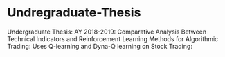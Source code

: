 # Undregraduate-Thesis
Undergraduate Thesis:
AY 2018-2019:
Comparative Analysis Between Technical Indicators and Reinforcement Learning Methods for Algorithmic Trading:
Uses Q-learning and Dyna-Q learning on Stock Trading:
